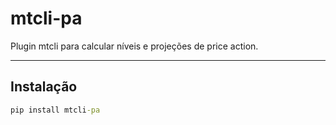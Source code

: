 # mtcli-pa
  
Plugin mtcli para calcular níveis e projeções de price action.
  
---
  
## Instalação
  
```cmd
pip install mtcli-pa
```
  
